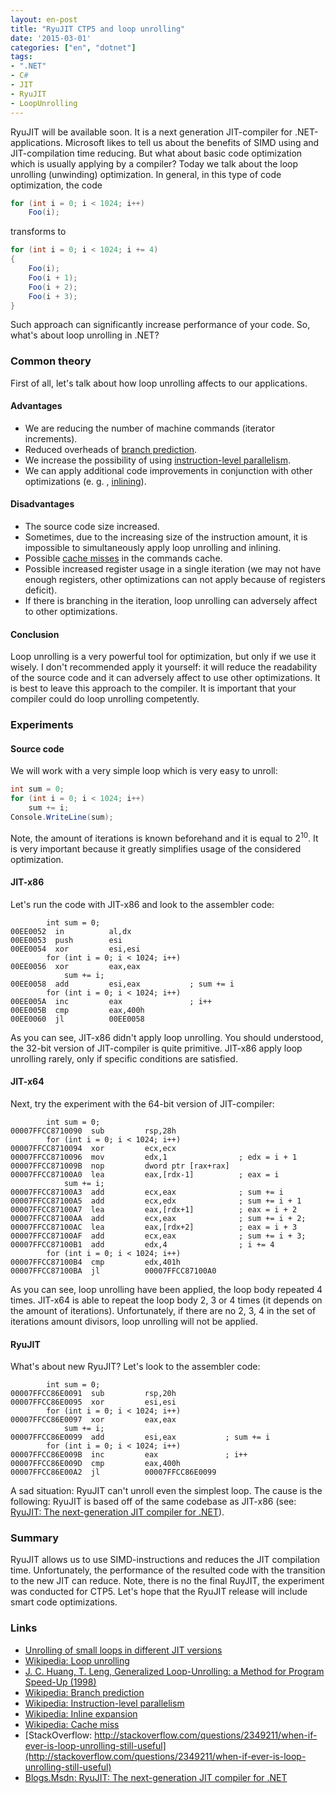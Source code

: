 ```yaml
---
layout: en-post
title: "RyuJIT CTP5 and loop unrolling"
date: '2015-03-01'
categories: ["en", "dotnet"]
tags:
- ".NET"
- C#
- JIT
- RyuJIT
- LoopUnrolling
---
```


RyuJIT will be available soon. It is a next generation JIT-compiler for .NET-applications. Microsoft likes to tell us about the benefits of SIMD using and JIT-compilation time reducing. But what about basic code optimization which is usually applying by a compiler? Today we talk about the loop unrolling (unwinding) optimization. In general, in this type of code optimization, the code

```cs
for (int i = 0; i < 1024; i++)
    Foo(i);
```

transforms to

```cs
for (int i = 0; i < 1024; i += 4)
{
    Foo(i);
    Foo(i + 1);
    Foo(i + 2);
    Foo(i + 3);
}
```

Such approach can significantly increase performance of your code. So, what's about loop unrolling in .NET?

<!--more-->

### Common theory

First of all, let's talk about how loop unrolling affects to our applications.

#### Advantages

* We are reducing the number of machine commands (iterator increments).
* Reduced overheads of [branch prediction](https://en.wikipedia.org/wiki/Branch_predictor).
* We increase the possibility of using [instruction-level parallelism](https://en.wikipedia.org/wiki/Instruction-level_parallelism).
* We can apply additional code improvements in conjunction with other optimizations (e. g. , [inlining](http://en.wikipedia.org/wiki/Inline_expansion)).

#### Disadvantages

* The source code size increased.
* Sometimes, due to the increasing size of the instruction amount, it is impossible to simultaneously apply loop unrolling and inlining.
* Possible [cache misses](http://en.wikipedia.org/wiki/CPU_cache#Cache_miss) in the commands cache.
* Possible increased register usage in a single iteration (we may not have enough registers, other optimizations can not apply because of registers deficit).
* If there is branching in the iteration, loop unrolling can adversely affect to other optimizations.

#### Conclusion

Loop unrolling is a very powerful tool for optimization, but only if we use it wisely. I don't recommended apply it yourself: it will reduce the readability of the source code and it can adversely affect to use other optimizations. It is best to leave this approach to the compiler. It is important that your compiler could do loop unrolling competently.

### Experiments

#### Source code

We will work with a very simple loop which is very easy to unroll:

```cs
int sum = 0;
for (int i = 0; i < 1024; i++)
    sum += i;
Console.WriteLine(sum);
```

Note, the amount of iterations is known beforehand and it is equal to 2<sup>10</sup>. It is very important because it greatly simplifies usage of the considered optimization.

#### JIT-x86

Let's run the code with JIT-x86 and look to the assembler code:

```
        int sum = 0;                    
00EE0052  in          al,dx             
00EE0053  push        esi               
00EE0054  xor         esi,esi           
        for (int i = 0; i < 1024; i++)  
00EE0056  xor         eax,eax           
            sum += i;                   
00EE0058  add         esi,eax           ; sum += i
        for (int i = 0; i < 1024; i++)  
00EE005A  inc         eax               ; i++
00EE005B  cmp         eax,400h          
00EE0060  jl          00EE0058          
```

As you can see, JIT-x86 didn't apply loop unrolling. You should understood, the 32-bit version of JIT-compiler is quite primitive. JIT-x86 apply loop unrolling rarely, only if specific conditions are satisfied.

#### JIT-x64

Next, try the experiment with the 64-bit version of JIT-compiler:

```
        int sum = 0;                               
00007FFCC8710090  sub         rsp,28h              
        for (int i = 0; i < 1024; i++)             
00007FFCC8710094  xor         ecx,ecx              
00007FFCC8710096  mov         edx,1                ; edx = i + 1
00007FFCC871009B  nop         dword ptr [rax+rax]  
00007FFCC87100A0  lea         eax,[rdx-1]          ; eax = i
            sum += i;                              
00007FFCC87100A3  add         ecx,eax              ; sum += i
00007FFCC87100A5  add         ecx,edx              ; sum += i + 1
00007FFCC87100A7  lea         eax,[rdx+1]          ; eax = i + 2
00007FFCC87100AA  add         ecx,eax              ; sum += i + 2;
00007FFCC87100AC  lea         eax,[rdx+2]          ; eax = i + 3
00007FFCC87100AF  add         ecx,eax              ; sum += i + 3;
00007FFCC87100B1  add         edx,4                ; i += 4
        for (int i = 0; i < 1024; i++)             
00007FFCC87100B4  cmp         edx,401h             
00007FFCC87100BA  jl          00007FFCC87100A0     
```

As you can see, loop unrolling have been applied, the loop body repeated 4 times. JIT-x64 is able to repeat the loop body 2, 3 or 4 times (it depends on the amount of iterations). Unfortunately, if there are no 2, 3, 4 in the set of iterations amount divisors, loop unrolling will not be applied.

#### RyuJIT

What's about new RyuJIT? Let's look to the assembler code:

```
        int sum = 0;                            
00007FFCC86E0091  sub         rsp,20h           
00007FFCC86E0095  xor         esi,esi           
        for (int i = 0; i < 1024; i++)          
00007FFCC86E0097  xor         eax,eax           
            sum += i;                           
00007FFCC86E0099  add         esi,eax           ; sum += i
        for (int i = 0; i < 1024; i++)          
00007FFCC86E009B  inc         eax               ; i++
00007FFCC86E009D  cmp         eax,400h          
00007FFCC86E00A2  jl          00007FFCC86E0099  
```

A sad situation: RyuJIT can't unroll even the simplest loop. The cause is the following: RyuJIT is based off of the same codebase as JIT-x86 (see: [RyuJIT: The next-generation JIT compiler for .NET](http://blogs.msdn.com/b/dotnet/archive/2013/09/30/ryujit-the-next-generation-jit-compiler.aspx)).

### Summary

RyuJIT allows us to use SIMD-instructions and reduces the JIT compilation time. Unfortunately, the performance of the resulted code with the transition to the new JIT can reduce. Note, there is no the final RuyJIT, the experiment was conducted for CTP5. Let's hope that the RyuJIT release will include smart code optimizations.

### Links

* [Unrolling of small loops in different JIT versions](http://aakinshin.net/en/blog/dotnet/unrolling-of-small-loops-in-different-jit-versions/)
* [Wikipedia: Loop unrolling](http://en.wikipedia.org/wiki/Loop_unrolling)
* [J. C. Huang, T. Leng, Generalized Loop-Unrolling: a Method for Program Speed-Up (1998)](https://www.researchgate.net/publication/2449271_Generalized_Loop-Unrolling_a_Method_for_Program_Speed-Up)
* [Wikipedia: Branch prediction](https://en.wikipedia.org/wiki/Branch_predictor)
* [Wikipedia: Instruction-level parallelism](https://en.wikipedia.org/wiki/Instruction-level_parallelism)
* [Wikipedia: Inline expansion](http://en.wikipedia.org/wiki/Inline_expansion)
* [Wikipedia: Cache miss](http://en.wikipedia.org/wiki/CPU_cache#Cache_miss)
* [StackOverflow: http://stackoverflow.com/questions/2349211/when-if-ever-is-loop-unrolling-still-useful](http://stackoverflow.com/questions/2349211/when-if-ever-is-loop-unrolling-still-useful)
* [Blogs.Msdn: RyuJIT: The next-generation JIT compiler for .NET](http://blogs.msdn.com/b/dotnet/archive/2013/09/30/ryujit-the-next-generation-jit-compiler.aspx)